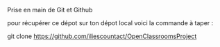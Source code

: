 Prise en main de Git et Github

pour récupérer ce dépot sur ton dépot local voici la commande à taper :

git clone https://github.com/iliescountact/OpenClassroomsProject

